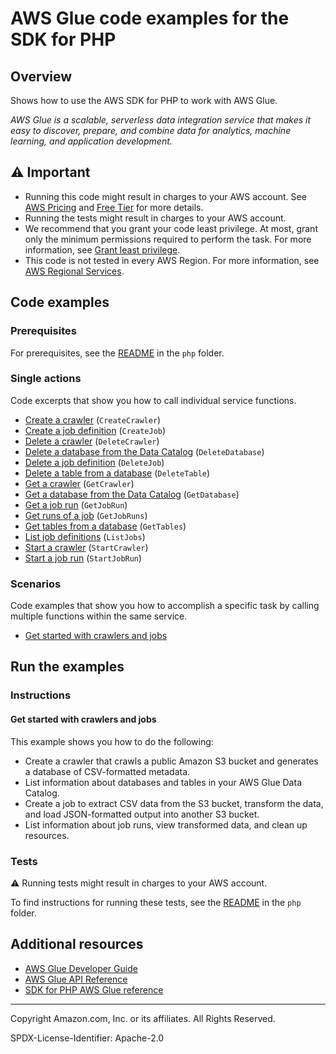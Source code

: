 <!--Generated by WRITEME on 2023-09-12 00:35:20.811666 (UTC)-->
# AWS Glue code examples for the SDK for PHP

## Overview

Shows how to use the AWS SDK for PHP to work with AWS Glue.

<!--custom.overview.start-->
<!--custom.overview.end-->

*AWS Glue is a scalable, serverless data integration service that makes it easy to discover, prepare, and combine data for analytics, machine learning, and application development.*

## ⚠ Important

* Running this code might result in charges to your AWS account. See [AWS Pricing](https://aws.amazon.com/pricing/?aws-products-pricing.sort-by=item.additionalFields.productNameLowercase&aws-products-pricing.sort-order=asc&awsf.Free%20Tier%20Type=*all&awsf.tech-category=*all) and [Free Tier](https://aws.amazon.com/free/?all-free-tier.sort-by=item.additionalFields.SortRank&all-free-tier.sort-order=asc&awsf.Free%20Tier%20Types=*all&awsf.Free%20Tier%20Categories=*all) for more details.
* Running the tests might result in charges to your AWS account.
* We recommend that you grant your code least privilege. At most, grant only the minimum permissions required to perform the task. For more information, see [Grant least privilege](https://docs.aws.amazon.com/IAM/latest/UserGuide/best-practices.html#grant-least-privilege).
* This code is not tested in every AWS Region. For more information, see [AWS Regional Services](https://aws.amazon.com/about-aws/global-infrastructure/regional-product-services).

<!--custom.important.start-->
<!--custom.important.end-->

## Code examples

### Prerequisites

For prerequisites, see the [README](../../README.md#Prerequisites) in the `php` folder.


<!--custom.prerequisites.start-->
<!--custom.prerequisites.end-->

### Single actions

Code excerpts that show you how to call individual service functions.

* [Create a crawler](GettingStartedWithGlue.php#L48) (`CreateCrawler`)
* [Create a job definition](GettingStartedWithGlue.php#L55) (`CreateJob`)
* [Delete a crawler](GettingStartedWithGlue.php#L181) (`DeleteCrawler`)
* [Delete a database from the Data Catalog](GettingStartedWithGlue.php#L174) (`DeleteDatabase`)
* [Delete a job definition](GettingStartedWithGlue.php#L160) (`DeleteJob`)
* [Delete a table from a database](GettingStartedWithGlue.php#L167) (`DeleteTable`)
* [Get a crawler](GettingStartedWithGlue.php#L70) (`GetCrawler`)
* [Get a database from the Data Catalog](GettingStartedWithGlue.php#L59) (`GetDatabase`)
* [Get a job run](GettingStartedWithGlue.php#L108) (`GetJobRun`)
* [Get runs of a job](GettingStartedWithGlue.php#L108) (`GetJobRuns`)
* [Get tables from a database](GettingStartedWithGlue.php#L59) (`GetTables`)
* [List job definitions](GettingStartedWithGlue.php#L152) (`ListJobs`)
* [Start a crawler](GettingStartedWithGlue.php#L48) (`StartCrawler`)
* [Start a job run](GettingStartedWithGlue.php#L108) (`StartJobRun`)

### Scenarios

Code examples that show you how to accomplish a specific task by calling multiple
functions within the same service.

* [Get started with crawlers and jobs](GlueService.php)

## Run the examples

### Instructions


<!--custom.instructions.start-->
<!--custom.instructions.end-->



#### Get started with crawlers and jobs

This example shows you how to do the following:

* Create a crawler that crawls a public Amazon S3 bucket and generates a database of CSV-formatted metadata.
* List information about databases and tables in your AWS Glue Data Catalog.
* Create a job to extract CSV data from the S3 bucket, transform the data, and load JSON-formatted output into another S3 bucket.
* List information about job runs, view transformed data, and clean up resources.

<!--custom.scenario_prereqs.glue_Scenario_GetStartedCrawlersJobs.start-->
<!--custom.scenario_prereqs.glue_Scenario_GetStartedCrawlersJobs.end-->


<!--custom.scenarios.glue_Scenario_GetStartedCrawlersJobs.start-->
<!--custom.scenarios.glue_Scenario_GetStartedCrawlersJobs.end-->

### Tests

⚠ Running tests might result in charges to your AWS account.


To find instructions for running these tests, see the [README](../../README.md#Tests)
in the `php` folder.



<!--custom.tests.start-->
<!--custom.tests.end-->

## Additional resources

* [AWS Glue Developer Guide](https://docs.aws.amazon.com/glue/latest/dg/what-is-glue.html)
* [AWS Glue API Reference](https://docs.aws.amazon.com/glue/latest/dg/aws-glue-api.html)
* [SDK for PHP AWS Glue reference](https://docs.aws.amazon.com/aws-sdk-php/v3/api/namespace-Aws.Glue.html)

<!--custom.resources.start-->
<!--custom.resources.end-->

---

Copyright Amazon.com, Inc. or its affiliates. All Rights Reserved.

SPDX-License-Identifier: Apache-2.0